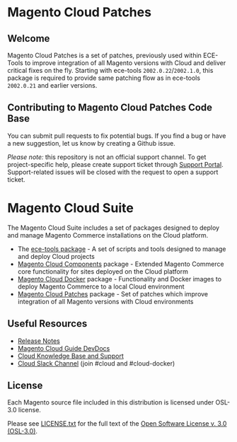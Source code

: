 # Magento Cloud Patches

## Welcome
Magento Cloud Patches is a set of patches, previously used within ECE-Tools to improve integration of all Magento versions with Cloud and deliver critical fixes on the fly. Starting with ece-tools `2002.0.22`/`2002.1.0`, this package is required to provide same patching flow as in ece-tools `2002.0.21` and earlier versions.

## Contributing to Magento Cloud Patches Code Base
You can submit pull requests to fix potential bugs. If you find a bug or have a new suggestion, let us know by creating a Github issue.

*Please note:* this repository is not an official support channel. To get project-specific help, please create support ticket through [Support Portal](https://support.magento.com). Support-related issues will be closed with the request to open a support ticket.

# Magento Cloud Suite
The Magento Cloud Suite includes a set of packages designed to deploy and manage Magento Commerce installations on the Cloud platform.
- The [ece-tools package](https://github.com/magento/ece-tools) - A set of scripts and tools designed to manage and deploy Cloud projects
- [Magento Cloud Components](https://github.com/magento/magento-cloud-components) package - Extended Magento Commerce core functionality for sites deployed on the Cloud platform
- [Magento Cloud Docker](https://github.com/magento/magento-cloud-docker) package - Functionality and Docker images to deploy Magento Commerce to a local Cloud environment
- [Magento Cloud Patches](https://github.com/magento/magento-cloud-patches) package - Set of patches which improve integration of all Magento versions with Cloud environments

## Useful Resources
- [Release Notes](https://github.com/magento/ece-tools/releases)
- [Magento Cloud Guide DevDocs](https://devdocs.magento.com/guides/v2.3/cloud/bk-cloud.html)
- [Cloud Knowledge Base and Support](https://support.magento.com)
- [Cloud Slack Channel](https://magentocommeng.slack.com) (join #cloud and #cloud-docker)

## License
Each Magento source file included in this distribution is licensed under OSL-3.0 license.

Please see [LICENSE.txt](https://github.com/magento/magento-cloud-patches/blob/develop/LICENSE.txt) for the full text of the [Open Software License v. 3.0 (OSL-3.0)](http://opensource.org/licenses/osl-3.0.php).
